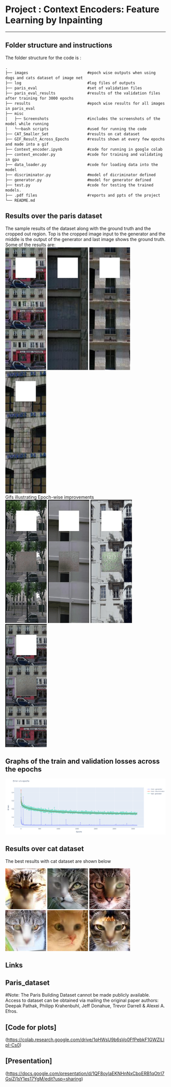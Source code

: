 # Project : Context Encoders: Feature Learning by Inpainting
---
## Folder structure and instructions
The folder structure for the code is :

    .
    ├── images                          #epoch wise outputs when using dogs and cats dataset of image net
    ├── log                             #log files of outputs
    ├── paris_eval                      #set of validation files
    ├── paris_eval_results              #results of the validation files after training for 3000 epochs
    ├── results                         #epoch wise results for all images in paris_eval
    ├── misc                 
    │   ├── Screenshots                 #includes the screenshots of the model while running
    │   └──bash scripts                 #used for running the code
    ├── CAT_Smaller_Set                 #results on cat dataset
    ├── GIF_Result_Across_Epochs        #results shown at every few epochs and made into a gif
    ├── Context_encoder.ipynb           #code for running in google colab
    ├── context_encoder.py              #code for training and validating in gpu
    ├── data_loader.py                  #code for loading data into the model
    ├── discriminator.py                #model of dicriminator defined
    ├── generator.py                    #model for generator defined
    ├── test.py                         #code for testing the trained models.
    ├── .pdf files                      #reports and ppts of the project
    └── README.md

## Results over the paris dataset
The sample results of the dataset along with the ground truth and the cropped out region. Top is the cropped image input to the generator and the middle is the output of the generator and last image shows the ground truth.
Some of the results are:<br/>
![](paris_eval_results/generated_imgs-1.jpg)
![](paris_eval_results/generated_imgs-17.jpg)
![](paris_eval_results/generated_imgs-70.jpg)
![](paris_eval_results/generated_imgs-88.jpg)
<br/>
Gifs illustrating Epoch-wise improvements<br/>
![](paris_epoch_results_gifs/147.gif)
![](paris_epoch_results_gifs/174.gif)
![](paris_epoch_results_gifs/1.gif)
![](paris_epoch_results_gifs/4.gif)

## Graphs of the train and validation losses across the epochs
![](misc/graph.PNG)

## Results over cat dataset
The best results with cat dataset are shown below

![](cat_dataset_results/49350.jpg)
![](cat_dataset_results/49300.jpg)
![](cat_dataset_results/46000.jpg)
![](cat_dataset_results/49950.jpg)
![](cat_dataset_results/49850.jpg)
![](cat_dataset_results/49650.jpg)

## Links
## Paris_dataset
#Note:
The Paris Building Dataset cannot be made publicly available. Access to dataset can be obtained via mailing the original paper authors: Deepak Pathak, Philipp Krahenbuhl, Jeff Donahue, Trevor Darrell & Alexei A. Efros.
## [Code for plots]
(https://colab.research.google.com/drive/1qHWsU9b6sVo0FfPebkF1GWZlLIpI-Cs0)<br/>
## [Presentation]
(https://docs.google.com/presentation/d/1QF8oylaEKNHnNxCboERB1qOtrI7GsiZj1sY1es17YgM/edit?usp=sharing)<br/>
